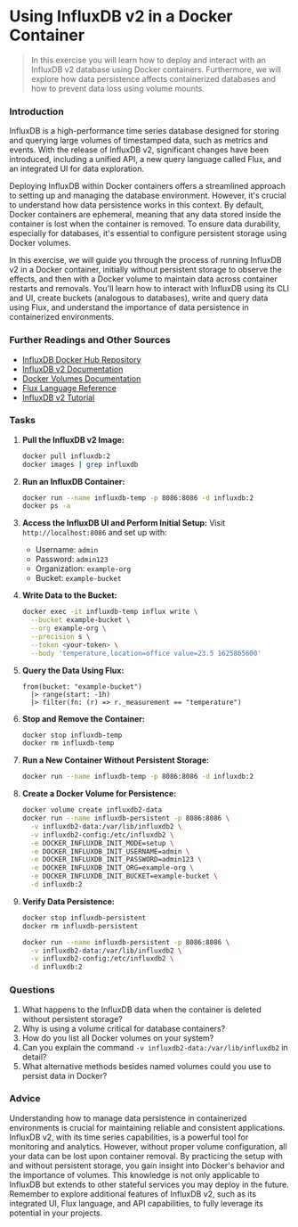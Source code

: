 <!---
{
  "id": "186f282c-fe31-4ce9-85eb-6cf61007b610",
  "depends_on": ["d1bee1c7-d88a-4f00-a44e-3e402f6ee826"],
  "author": "Stephan Bökelmann",
  "first_used": "2025-05-27",
  "keywords": ["InfluxDB", "Docker", "Container", "Persistent Storage", "Time Series", "Flux"]
}
--->

# Using InfluxDB v2 in a Docker Container

> In this exercise you will learn how to deploy and interact with an InfluxDB v2 database using Docker containers. Furthermore, we will explore how data persistence affects containerized databases and how to prevent data loss using volume mounts.

### Introduction

InfluxDB is a high-performance time series database designed for storing and querying large volumes of timestamped data, such as metrics and events. With the release of InfluxDB v2, significant changes have been introduced, including a unified API, a new query language called Flux, and an integrated UI for data exploration.

Deploying InfluxDB within Docker containers offers a streamlined approach to setting up and managing the database environment. However, it's crucial to understand how data persistence works in this context. By default, Docker containers are ephemeral, meaning that any data stored inside the container is lost when the container is removed. To ensure data durability, especially for databases, it's essential to configure persistent storage using Docker volumes.

In this exercise, we will guide you through the process of running InfluxDB v2 in a Docker container, initially without persistent storage to observe the effects, and then with a Docker volume to maintain data across container restarts and removals. You'll learn how to interact with InfluxDB using its CLI and UI, create buckets (analogous to databases), write and query data using Flux, and understand the importance of data persistence in containerized environments.

### Further Readings and Other Sources

* [InfluxDB Docker Hub Repository](https://hub.docker.com/_/influxdb)
* [InfluxDB v2 Documentation](https://docs.influxdata.com/influxdb/v2/)
* [Docker Volumes Documentation](https://docs.docker.com/storage/volumes/)
* [Flux Language Reference](https://docs.influxdata.com/flux/v0.x/)
* [InfluxDB v2 Tutorial](https://www.youtube.com/watch?v=BcckJKke_dE)

### Tasks

1. **Pull the InfluxDB v2 Image:**

   ```bash
   docker pull influxdb:2
   docker images | grep influxdb
   ```

2. **Run an InfluxDB Container:**

   ```bash
   docker run --name influxdb-temp -p 8086:8086 -d influxdb:2
   docker ps -a
   ```

3. **Access the InfluxDB UI and Perform Initial Setup:**
   Visit `http://localhost:8086` and set up with:

   * Username: `admin`
   * Password: `admin123`
   * Organization: `example-org`
   * Bucket: `example-bucket`

4. **Write Data to the Bucket:**

   ```bash
   docker exec -it influxdb-temp influx write \
     --bucket example-bucket \
     --org example-org \
     --precision s \
     --token <your-token> \
     --body 'temperature,location=office value=23.5 1625865600'
   ```

5. **Query the Data Using Flux:**

   ```flux
   from(bucket: "example-bucket")
     |> range(start: -1h)
     |> filter(fn: (r) => r._measurement == "temperature")
   ```

6. **Stop and Remove the Container:**

   ```bash
   docker stop influxdb-temp
   docker rm influxdb-temp
   ```

7. **Run a New Container Without Persistent Storage:**

   ```bash
   docker run --name influxdb-temp -p 8086:8086 -d influxdb:2
   ```

8. **Create a Docker Volume for Persistence:**

   ```bash
   docker volume create influxdb2-data
   docker run --name influxdb-persistent -p 8086:8086 \
     -v influxdb2-data:/var/lib/influxdb2 \
     -v influxdb2-config:/etc/influxdb2 \
     -e DOCKER_INFLUXDB_INIT_MODE=setup \
     -e DOCKER_INFLUXDB_INIT_USERNAME=admin \
     -e DOCKER_INFLUXDB_INIT_PASSWORD=admin123 \
     -e DOCKER_INFLUXDB_INIT_ORG=example-org \
     -e DOCKER_INFLUXDB_INIT_BUCKET=example-bucket \
     -d influxdb:2
   ```

9. **Verify Data Persistence:**

   ```bash
   docker stop influxdb-persistent
   docker rm influxdb-persistent

   docker run --name influxdb-persistent -p 8086:8086 \
     -v influxdb2-data:/var/lib/influxdb2 \
     -v influxdb2-config:/etc/influxdb2 \
     -d influxdb:2
   ```

### Questions

1. What happens to the InfluxDB data when the container is deleted without persistent storage?
2. Why is using a volume critical for database containers?
3. How do you list all Docker volumes on your system?
4. Can you explain the command `-v influxdb2-data:/var/lib/influxdb2` in detail?
5. What alternative methods besides named volumes could you use to persist data in Docker?

### Advice

Understanding how to manage data persistence in containerized environments is crucial for maintaining reliable and consistent applications. InfluxDB v2, with its time series capabilities, is a powerful tool for monitoring and analytics. However, without proper volume configuration, all your data can be lost upon container removal. By practicing the setup with and without persistent storage, you gain insight into Docker's behavior and the importance of volumes. This knowledge is not only applicable to InfluxDB but extends to other stateful services you may deploy in the future. Remember to explore additional features of InfluxDB v2, such as its integrated UI, Flux language, and API capabilities, to fully leverage its potential in your projects.
